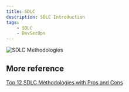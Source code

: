 ```yaml
---
title: SDLC
description: SDLC Introduction
tags:
    - SDLC
    - DevSecOps
---
```



![SDLC Methodologies](https://www.techuz.com/blog/wp-content/uploads/2018/10/SDLC-Methdodlogies.jpg)

## More reference

[Top 12 SDLC Methodologies with Pros and Cons](https://www.techuz.com/blog/top-12-sdlc-methodologies-with-pros-and-cons/)

